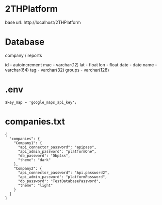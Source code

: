# 2THPlatform
base url:
http://localhost/2THPlatform

# Database

company / reports 

id - autoincrement
mac - varchar(12)
lat - float
lon - float
date - date
name - varchar(64)
tag - varchar(32)
groups - varchar(128)

# .env
```
$key_map = 'google_maps_api_key';
```

# companies.txt
```
{
  "companies": {
    "Company1": {
      "api_connector_password": "apipass",
      "api_admin_password": "platformOne",
      "db_password": "Dbp4ss",
      "theme": "dark"
    },
    "Company2": {
      "api_connector_password": "Api.password2",
      "api_admin_password": "platformPassword",
      "db_password": "TestDatabasePassword",
      "theme": "light"
    }
  }
}
```